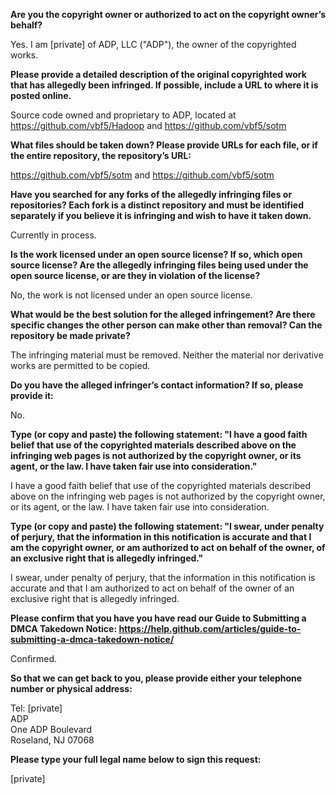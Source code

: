 **Are you the copyright owner or authorized to act on the copyright owner’s behalf?**  

Yes. I am [private] of ADP, LLC ("ADP"), the owner of the copyrighted works.

**Please provide a detailed description of the original copyrighted work that has allegedly been infringed. If possible, include a URL to where it is posted online.**  

Source code owned and proprietary to ADP, located at https://github.com/vbf5/Hadoop and https://github.com/vbf5/sotm

**What files should be taken down? Please provide URLs for each file, or if the entire repository, the repository’s URL:**  

https://github.com/vbf5/sotm and https://github.com/vbf5/sotm

**Have you searched for any forks of the allegedly infringing files or repositories? Each fork is a distinct repository and must be identified separately if you believe it is infringing and wish to have it taken down.**  

Currently in process.

**Is the work licensed under an open source license? If so, which open source license? Are the allegedly infringing files being used under the open source license, or are they in violation of the license?**  

No, the work is not licensed under an open source license.

**What would be the best solution for the alleged infringement? Are there specific changes the other person can make other than removal? Can the repository be made private?**  

The infringing material must be removed. Neither the material nor derivative works are permitted to be copied.

**Do you have the alleged infringer’s contact information? If so, please provide it:**  

No.

**Type (or copy and paste) the following statement: "I have a good faith belief that use of the copyrighted materials described above on the infringing web pages is not authorized by the copyright owner, or its agent, or the law. I have taken fair use into consideration."**  

I have a good faith belief that use of the copyrighted materials described above on the infringing web pages is not authorized by the copyright owner, or its agent, or the law. I have taken fair use into consideration.

**Type (or copy and paste) the following statement: "I swear, under penalty of perjury, that the information in this notification is accurate and that I am the copyright owner, or am authorized to act on behalf of the owner, of an exclusive right that is allegedly infringed."**  

I swear, under penalty of perjury, that the information in this notification is accurate and that I am authorized to act on behalf of the owner of an exclusive right that is allegedly infringed.

**Please confirm that you have you have read our Guide to Submitting a DMCA Takedown Notice: https://help.github.com/articles/guide-to-submitting-a-dmca-takedown-notice/**  

Confirmed.

**So that we can get back to you, please provide either your telephone number or physical address:**  

Tel: [private]  
ADP  
One ADP Boulevard  
Roseland, NJ 07068  

**Please type your full legal name below to sign this request:**

[private]
